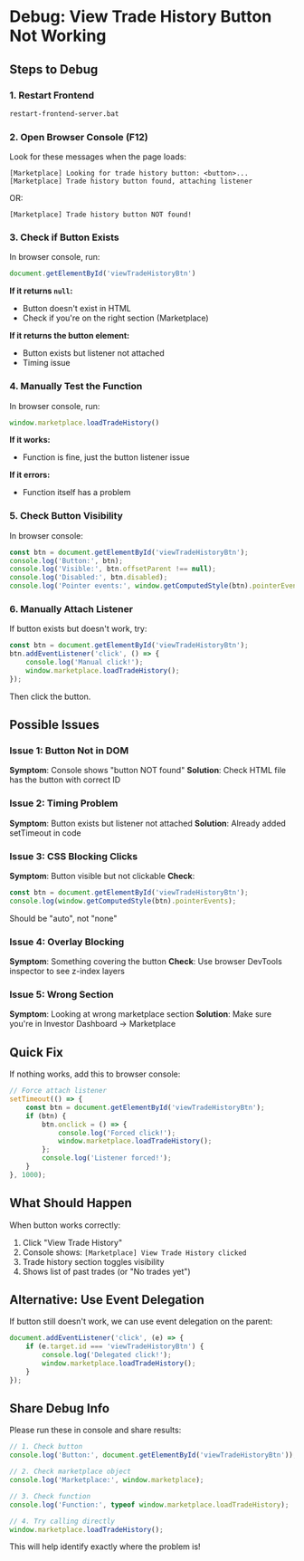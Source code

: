 # Debug: View Trade History Button Not Working

## Steps to Debug

### 1. Restart Frontend
```bash
restart-frontend-server.bat
```

### 2. Open Browser Console (F12)
Look for these messages when the page loads:
```
[Marketplace] Looking for trade history button: <button>...
[Marketplace] Trade history button found, attaching listener
```

OR:
```
[Marketplace] Trade history button NOT found!
```

### 3. Check if Button Exists
In browser console, run:
```javascript
document.getElementById('viewTradeHistoryBtn')
```

**If it returns `null`:**
- Button doesn't exist in HTML
- Check if you're on the right section (Marketplace)

**If it returns the button element:**
- Button exists but listener not attached
- Timing issue

### 4. Manually Test the Function
In browser console, run:
```javascript
window.marketplace.loadTradeHistory()
```

**If it works:**
- Function is fine, just the button listener issue

**If it errors:**
- Function itself has a problem

### 5. Check Button Visibility
In browser console:
```javascript
const btn = document.getElementById('viewTradeHistoryBtn');
console.log('Button:', btn);
console.log('Visible:', btn.offsetParent !== null);
console.log('Disabled:', btn.disabled);
console.log('Pointer events:', window.getComputedStyle(btn).pointerEvents);
```

### 6. Manually Attach Listener
If button exists but doesn't work, try:
```javascript
const btn = document.getElementById('viewTradeHistoryBtn');
btn.addEventListener('click', () => {
    console.log('Manual click!');
    window.marketplace.loadTradeHistory();
});
```

Then click the button.

## Possible Issues

### Issue 1: Button Not in DOM
**Symptom**: Console shows "button NOT found"
**Solution**: Check HTML file has the button with correct ID

### Issue 2: Timing Problem
**Symptom**: Button exists but listener not attached
**Solution**: Already added setTimeout in code

### Issue 3: CSS Blocking Clicks
**Symptom**: Button visible but not clickable
**Check**:
```javascript
const btn = document.getElementById('viewTradeHistoryBtn');
console.log(window.getComputedStyle(btn).pointerEvents);
```
Should be "auto", not "none"

### Issue 4: Overlay Blocking
**Symptom**: Something covering the button
**Check**: Use browser DevTools inspector to see z-index layers

### Issue 5: Wrong Section
**Symptom**: Looking at wrong marketplace section
**Solution**: Make sure you're in Investor Dashboard → Marketplace

## Quick Fix

If nothing works, add this to browser console:
```javascript
// Force attach listener
setTimeout(() => {
    const btn = document.getElementById('viewTradeHistoryBtn');
    if (btn) {
        btn.onclick = () => {
            console.log('Forced click!');
            window.marketplace.loadTradeHistory();
        };
        console.log('Listener forced!');
    }
}, 1000);
```

## What Should Happen

When button works correctly:
1. Click "View Trade History"
2. Console shows: `[Marketplace] View Trade History clicked`
3. Trade history section toggles visibility
4. Shows list of past trades (or "No trades yet")

## Alternative: Use Event Delegation

If button still doesn't work, we can use event delegation on the parent:
```javascript
document.addEventListener('click', (e) => {
    if (e.target.id === 'viewTradeHistoryBtn') {
        console.log('Delegated click!');
        window.marketplace.loadTradeHistory();
    }
});
```

## Share Debug Info

Please run these in console and share results:
```javascript
// 1. Check button
console.log('Button:', document.getElementById('viewTradeHistoryBtn'));

// 2. Check marketplace object
console.log('Marketplace:', window.marketplace);

// 3. Check function
console.log('Function:', typeof window.marketplace.loadTradeHistory);

// 4. Try calling directly
window.marketplace.loadTradeHistory();
```

This will help identify exactly where the problem is!
